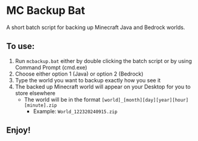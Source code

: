 # MC Backup Bat
A short batch script for backing up Minecraft Java and Bedrock worlds.

## To use:
1. Run `mcbackup.bat` either by double clicking the batch script or by using Command Prompt (cmd.exe)
2. Choose either option 1 (Java) or option 2 (Bedrock)
3. Type the world you want to backup exactly how you see it
4. The backed up Minecraft world will appear on your Desktop for you to store elsewhere
   - The world will be in the format `[world]_[month][day][year][hour][minute].zip`
     - Example: `World_122320240915.zip`

## Enjoy!
